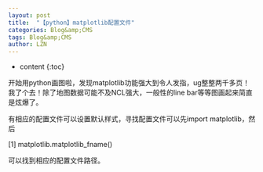 ```yaml
---
layout: post
title:  "【python】matplotlib配置文件" 
categories: Blog&amp;CMS
tags: Blog&amp;CMS
author: LZN
---
```


* content
{:toc}

开始用python画图啦，发现matplotlib功能强大到令人发指，ug整整两千多页！我了个去！除了地图数据可能不及NCL强大，一般性的line bar等等图画起来简直是炫爆了。

有相应的配置文件可以设置默认样式，寻找配置文件可以先import matplotlib，然后

[1] matplotlib.matplotlib_fname()

可以找到相应的配置文件路径。